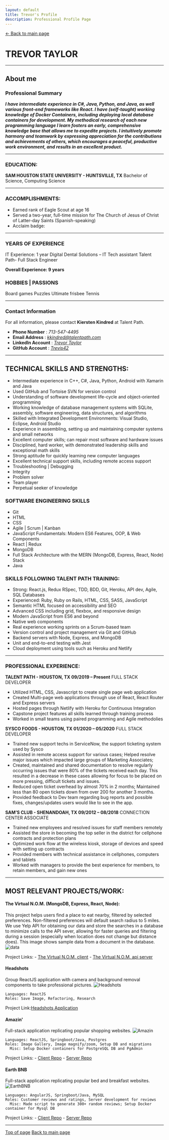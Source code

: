 ```yaml
---
layout: default
title: Trevor's Profile
description: Professional Profile Page
---
```

[\<- Back to main page](https://trevis42.github.io/)
<a name="top"></a>
# TREVOR TAYLOR

---
## About me
### Professional Summary
___I have intermediate experience in C#, Java, Python, and Java, as well various front-end frameworks like React. I have (self-taught) working knowledge of Docker Containers, including deploying local database containers for development. 
My methodical research of each new programming language I learn fosters an early, comprehensive knowledge base that allows me to expedite projects.
I intuitively promote harmony and teamwork by expressing appreciation for the contributions and achievements of others, which encourages a peaceful, productive work environment, and results in an excellent product.___

---

### EDUCATION:

**SAM HOUSTON STATE UNIVERSITY - HUNTSVILLE, TX**
Bachelor of Science, Computing Science

---

### ACCOMPLISHMENTS:
- Earned rank of Eagle Scout at age 16
- Served a two-year, full-time mission for The Church of Jesus of Christ of Latter-day Saints (Spanish-speaking)
- Acclaim badge: 

---

### YEARS OF EXPERIENCE

IT Experience: 1 year
Digital Dental Solutions – IT Tech assistant
Talent Path- Full Stack Engineer

**Overall Experience: 9 years**
  
### HOBBIES | PASSIONS

Board games
Puzzles
Ultimate frisbee
Tennis

---

### Contact Information

For all information, please contact **Kiersten Kindred** at Talent Path.

- **Phone Number** : _713-547-4495_
- **Email Address** : _[kkindred@talentpath.com](mailto:kkindred@talentpath.com)_
- **LinkedIn Account** : _[Trevor Taylor](https://www.linkedin.com/in/trevordtaylor/)_
- **GitHub Account** : _[Trevis42](https://github.com/Trevis42)_

---

## TECHNICAL SKILLS AND STRENGTHS:
- Intermediate experience in C++, C#, Java, Python, Android with Xamarin and Java
- Used GitHub and Tortoise SVN for version control
- Understanding of software development life-cycle and object-oriented programming
- Working knowledge of database management systems with SQLite, assembly, software engineering, data structures, and algorithms
- Skilled with Integrated Development Environments: Visual Studio, Eclipse, Android Studio
- Experience in assembling, setting up and maintaining computer systems and small networks
- Excellent computer skills; can repair most software and hardware issues
- Disciplined, hard worker, with demonstrated leadership skills and exceptional math skills
- Strong aptitude for quickly learning new computer languages
- Excellent technical support skills, including remote access support
- Troubleshooting | Debugging
- Integrity
- Problem solver
- Team player
- Perpetual seeker of knowledge

### SOFTWARE ENGINEERING SKILLS
- Git
- HTML
- CSS
- Agile | Scrum | Kanban
- JavaScript Fundamentals: Modern ES6 Features, OOP, & Web Components
- React | Redux
- MongoDB
- Full Stack Architecture with the MERN (MongoDB, Express, React, Node) Stack
- Java

### SKILLS FOLLOWING TALENT PATH TRAINING:
- Strong: React.js, Redux RSpec, TDD, BDD, Git, Heroku, API dev, Agile, SQL Databases
- Experienced: Ruby, Ruby on Rails, HTML, CSS, SASS, JavaScript
- Semantic HTML focused on accessibility and SEO
- Advanced CSS including grid, flexbox, and responsive design
- Modern JavaScript from ES6 and beyond
- Native web components
- Real experience working sprints on a Scrum-based team
- Version control and project management via Git and GitHub
- Backend servers with Node, Express, and MongoDB
- Unit and end-to-end testing with Jest
- Cloud deployment using tools such as Heroku and Netlify

---

### PROFESSIONAL EXPERIENCE:
**TALENT PATH - HOUSTON, TX	09/2019 – Present**
FULL STACK DEVELOPER
- Utilized HTML, CSS, Javascript to create single page web application
- Created Multi-page web applications through use of React, React Router and Express servers
- Hosted pages through Netlify with Heroku for Continuous Integration
- Capstone project features all skills learned through training process
- Worked in small teams using paired programming and Agile methodolies

**SYSCO FOODS - HOUSTON, TX	01/2020 – 05/2020**
FULL STACK DEVELOPER
- Trained new support techs in ServiceNow, the support ticketing system used by Sysco 
- Assisted in remote access support for various cases; Helped resolve major issues which impacted large groups of Marketing Associates;
- Created, maintained and shared documentation to resolve regularly occurring issues that were 80% of the tickets received each day. This resulted in a decrease in these cases allowing for focus to be placed on more pressing, difficult tickets and issues.
- Reduced open ticket overhead by almost 70% in 2 months; Maintained less than 80 open tickets down from over 200 for another 3 months.
- Provided feedback to Dev team regarding bug reports and possible fixes, changes/updates users would like to see in the app.

**SAM’S CLUB - SHENANDOAH, TX	09/2012 – 08/2018**
CONNECTION CENTER ASSOCIATE
- Trained new employees and resolved issues for staff members remotely
- Assisted the store in becoming the top seller in the district for cellphone contracts and protection plans
- Optimized work flow at the wireless kiosk, storage of devices and speed with setting up contracts
- Provided members with technical assistance in cellphones, computers and tablets
- Worked with managers to provide the best experience for members, to retain members, and gain new ones

---

## MOST RELEVANT PROJECTS/WORK:
#### The Virtual N.O.M. (MongoDB, Express, React, Node):

This project helps users find a place to eat nearby, filtered by selected preferences. Non-filtered preferences will default search radius to 5 miles. We use Yelp API for obtaining our data and store the searches in a database to minimize calls to the API sever, allowing for faster queries and filtering during a session (especially when location does not change but distance does). This image shows sample data from a document in the database. 
![data](img\vnomdata.png)

Project Links: 
	- [The Virtual N.O.M. client](https://github.com/Trevis42/TheVirtualNOM)
	- [The Virtual N.O.M. api server](https://github.com/Trevis42/TheVirtualNOMApi)

#### Headshots

Group ReactJS application with camera and background removal components to take professional pictures.
![Headshots](img\headshotsimage.png)

    Languages: ReactJS
    Roles: Save Image, Refactoring, Research

Project Link:[Headshots Application](https://github.com/Trevis42/headShotsSiteforTP)

#### Amazin'

Full-stack application replicating popular shopping websites.
![Amazin](img\amazin.png)

    Languages: ReactJS, Springboot/Java, Postgres
    Roles: Image Gallery, Image magnify/zoom, Setup DB and migrations
	  Misc: Setup Docker containers for PostgreSQL DB and PgAdmin

Project Links:
	- [Client Repo](https://github.com/Trevis42/client-Amazin)
	- [Server Repo](https://github.com/Trevis42/server-Amazin)

#### Earth BNB

Full-stack application replicating popular bed and breakfast websites.
![EarthBNB](img\location.png)

    Languages: AngularJS, Springboot/Java, MySQL
    Roles: Customer reviews and ratings, Server development for reviews
	  Misc: Made script to generate 300+ random reviews; Setup Docker container for Mysql DB

Project Links: 
	- [Client Repo](https://github.com/Trevis42/client-EarthBnB)
	- [Server Repo](https://github.com/Trevis42/server-EarthBnB)

---	
[Top of page](#top)
[Back to main page](https://trevis42.github.io/)
